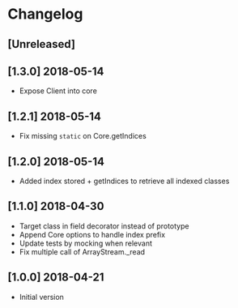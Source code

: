 # Changelog

## [Unreleased]

## [1.3.0] 2018-05-14

- Expose Client into core

## [1.2.1] 2018-05-14

- Fix missing `static` on Core.getIndices

## [1.2.0] 2018-05-14

- Added index stored + getIndices to retrieve all indexed classes

## [1.1.0] 2018-04-30

- Target class in field decorator instead of prototype
- Append Core options to handle index prefix
- Update tests by mocking when relevant
- Fix multiple call of ArrayStream._read

## [1.0.0] 2018-04-21

- Initial version
